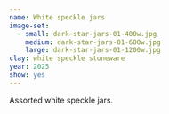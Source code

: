 ```yaml
---
name: White speckle jars
image-set:
  - small: dark-star-jars-01-400w.jpg
    medium: dark-star-jars-01-600w.jpg
    large: dark-star-jars-01-1200w.jpg
clay: white speckle stoneware
year: 2025
show: yes
---
```


Assorted white speckle jars.